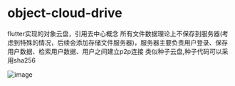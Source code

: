 # object-cloud-drive

flutter实现的对象云盘，引用去中心概念 所有文件数据理论上不保存到服务器(考虑到特殊的情况，后续会添加存储文件服务器)，服务器主要负责用户登录、保存用户数据、检索用户数据、用户之间建立p2p连接 类似种子云盘,种子代码可以采用sha256

![image](https://github.com/LRolinx/object-cloud-drive/assets/66758804/9279facf-9a40-4384-8681-ffea592463c0)
